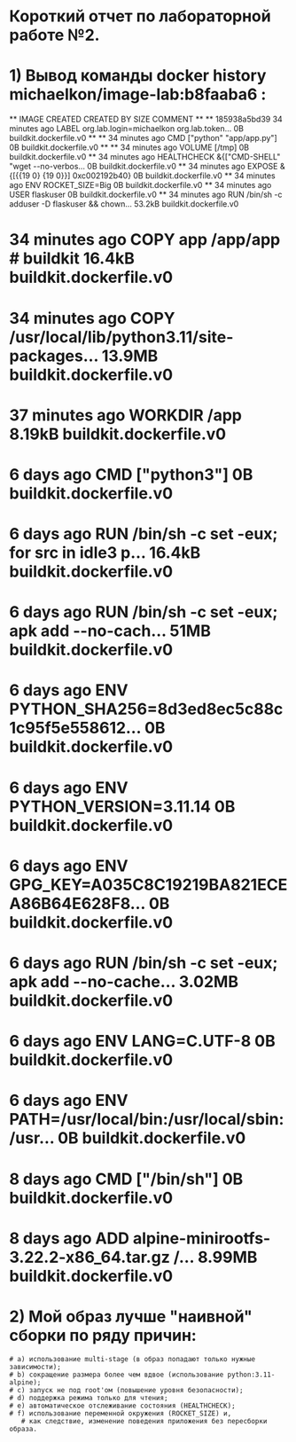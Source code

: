 # Короткий отчет по лабораторной работе №2.

# 1) Вывод команды  docker history michaelkon/image-lab:b8faaba6 :
** IMAGE          CREATED          CREATED BY                                      SIZE      COMMENT **
** 185938a5bd39   34 minutes ago   LABEL org.lab.login=michaelkon org.lab.token…   0B        buildkit.dockerfile.v0 **
** <missing>      34 minutes ago   CMD ["python" "app/app.py"]                     0B        buildkit.dockerfile.v0 **
** <missing>      34 minutes ago   VOLUME [/tmp]                                   0B        buildkit.dockerfile.v0
** <missing>      34 minutes ago   HEALTHCHECK &{["CMD-SHELL" "wget --no-verbos…   0B        buildkit.dockerfile.v0
** <missing>      34 minutes ago   EXPOSE &{[{{19 0} {19 0}}] 0xc002192b40}        0B        buildkit.dockerfile.v0
** <missing>      34 minutes ago   ENV ROCKET_SIZE=Big                             0B        buildkit.dockerfile.v0
** <missing>      34 minutes ago   USER flaskuser                                  0B        buildkit.dockerfile.v0
** <missing>      34 minutes ago   RUN /bin/sh -c adduser -D flaskuser && chown…   53.2kB    buildkit.dockerfile.v0
# <missing>      34 minutes ago   COPY app /app/app # buildkit                    16.4kB    buildkit.dockerfile.v0
# <missing>      34 minutes ago   COPY /usr/local/lib/python3.11/site-packages…   13.9MB    buildkit.dockerfile.v0
# <missing>      37 minutes ago   WORKDIR /app                                    8.19kB    buildkit.dockerfile.v0
# <missing>      6 days ago       CMD ["python3"]                                 0B        buildkit.dockerfile.v0
# <missing>      6 days ago       RUN /bin/sh -c set -eux;  for src in idle3 p…   16.4kB    buildkit.dockerfile.v0
# <missing>      6 days ago       RUN /bin/sh -c set -eux;   apk add --no-cach…   51MB      buildkit.dockerfile.v0
# <missing>      6 days ago       ENV PYTHON_SHA256=8d3ed8ec5c88c1c95f5e558612…   0B        buildkit.dockerfile.v0
# <missing>      6 days ago       ENV PYTHON_VERSION=3.11.14                      0B        buildkit.dockerfile.v0
# <missing>      6 days ago       ENV GPG_KEY=A035C8C19219BA821ECEA86B64E628F8…   0B        buildkit.dockerfile.v0
# <missing>      6 days ago       RUN /bin/sh -c set -eux;  apk add --no-cache…   3.02MB    buildkit.dockerfile.v0
# <missing>      6 days ago       ENV LANG=C.UTF-8                                0B        buildkit.dockerfile.v0
# <missing>      6 days ago       ENV PATH=/usr/local/bin:/usr/local/sbin:/usr…   0B        buildkit.dockerfile.v0
# <missing>      8 days ago       CMD ["/bin/sh"]                                 0B        buildkit.dockerfile.v0
# <missing>      8 days ago       ADD alpine-minirootfs-3.22.2-x86_64.tar.gz /…   8.99MB    buildkit.dockerfile.v0

# 2) Мой образ лучше "наивной" сборки по ряду причин:
    # a) использование multi-stage (в образ попадают только нужные зависимости);
    # b) сокращение размера более чем вдвое (использование python:3.11-alpine);
    # c) запуск не под root'ом (повышение уровня безопасности);
    # d) поддержка режима только для чтения;
    # e) автоматическое отслеживание состояния (HEALTHCHECK);
    # f) использование переменной окружения (ROCKET_SIZE) и, 
       # как следствие, изменение поведения приложения без пересборки образа.